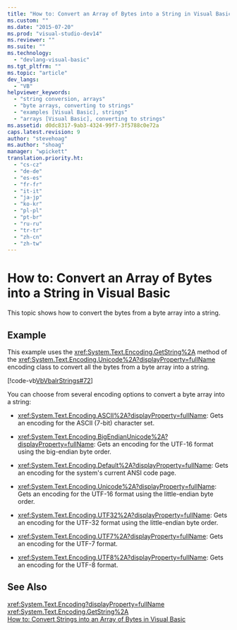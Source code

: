 ```yaml
---
title: "How to: Convert an Array of Bytes into a String in Visual Basic | Microsoft Docs"
ms.custom: ""
ms.date: "2015-07-20"
ms.prod: "visual-studio-dev14"
ms.reviewer: ""
ms.suite: ""
ms.technology: 
  - "devlang-visual-basic"
ms.tgt_pltfrm: ""
ms.topic: "article"
dev_langs: 
  - "VB"
helpviewer_keywords: 
  - "string conversion, arrays"
  - "byte arrays, converting to strings"
  - "examples [Visual Basic], strings"
  - "arrays [Visual Basic], converting to strings"
ms.assetid: d0dc8317-9ab3-4324-99f7-3f5788c0e72a
caps.latest.revision: 9
author: "stevehoag"
ms.author: "shoag"
manager: "wpickett"
translation.priority.ht: 
  - "cs-cz"
  - "de-de"
  - "es-es"
  - "fr-fr"
  - "it-it"
  - "ja-jp"
  - "ko-kr"
  - "pl-pl"
  - "pt-br"
  - "ru-ru"
  - "tr-tr"
  - "zh-cn"
  - "zh-tw"
---
```

# How to: Convert an Array of Bytes into a String in Visual Basic
This topic shows how to convert the bytes from a byte array into a string.  
  
## Example  
 This example uses the <xref:System.Text.Encoding.GetString%2A> method of the <xref:System.Text.Encoding.Unicode%2A?displayProperty=fullName> encoding class to convert all the bytes from a byte array into a string.  
  
 [!code-vb[VbVbalrStrings#72](../../../../visual-basic/language-reference/functions/codesnippet/VisualBasic/how-to-convert-an-array-of-bytes-into-a-string_1.vb)]  
  
 You can choose from several encoding options to convert a byte array into a string:  
  
-   <xref:System.Text.Encoding.ASCII%2A?displayProperty=fullName>: Gets an encoding for the ASCII (7-bit) character set.  
  
-   <xref:System.Text.Encoding.BigEndianUnicode%2A?displayProperty=fullName>: Gets an encoding for the UTF-16 format using the big-endian byte order.  
  
-   <xref:System.Text.Encoding.Default%2A?displayProperty=fullName>: Gets an encoding for the system's current ANSI code page.  
  
-   <xref:System.Text.Encoding.Unicode%2A?displayProperty=fullName>: Gets an encoding for the UTF-16 format using the little-endian byte order.  
  
-   <xref:System.Text.Encoding.UTF32%2A?displayProperty=fullName>: Gets an encoding for the UTF-32 format using the little-endian byte order.  
  
-   <xref:System.Text.Encoding.UTF7%2A?displayProperty=fullName>: Gets an encoding for the UTF-7 format.  
  
-   <xref:System.Text.Encoding.UTF8%2A?displayProperty=fullName>: Gets an encoding for the UTF-8 format.  
  
## See Also  
 <xref:System.Text.Encoding?displayProperty=fullName>   
 <xref:System.Text.Encoding.GetString%2A>   
 [How to: Convert Strings into an Array of Bytes in Visual Basic](../../../../visual-basic/programming-guide/language-features/strings/how-to-convert-strings-into-an-array-of-bytes.md)